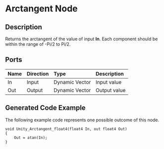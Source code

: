 # Arctangent Node

## Description

Returns the arctangent of the value of input **In**. Each component should be within the range of -Pi/2 to Pi/2.

## Ports

| Name        | Direction           | Type  | Description |
|:------------ |:-------------|:-----|:---|
| In      | Input | Dynamic Vector | Input value |
| Out | Output      |    Dynamic Vector | Output value |

## Generated Code Example

The following example code represents one possible outcome of this node.

```
void Unity_Arctangent_float4(float4 In, out float4 Out)
{
    Out = atan(In);
}
```
